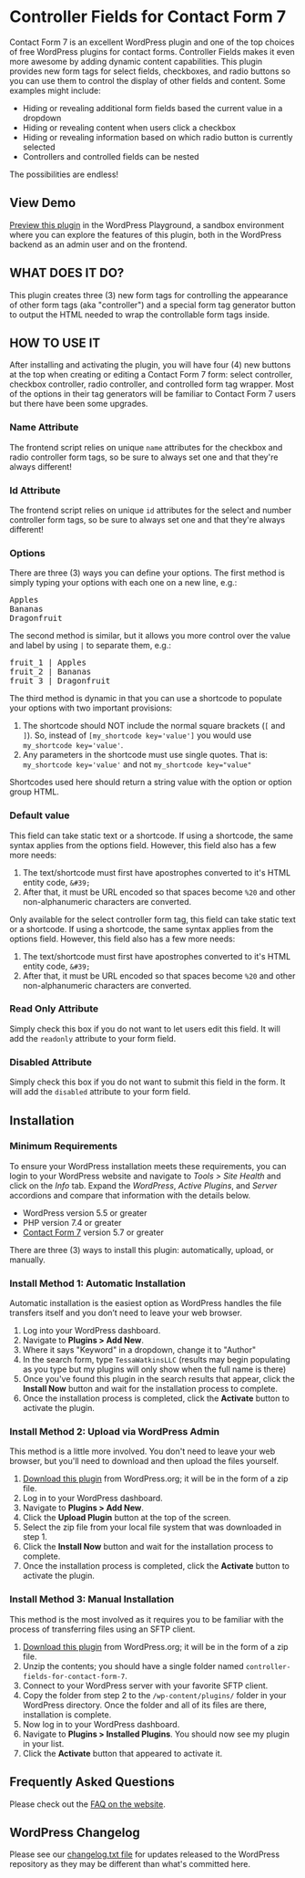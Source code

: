 Controller Fields for Contact Form 7
=======================================

Contact Form 7 is an excellent WordPress plugin and one of the top choices of free WordPress plugins for contact forms. Controller Fields makes it even more awesome by adding dynamic content capabilities. This plugin provides new form tags for select fields, checkboxes, and radio buttons so you can use them to control the display of other fields and content. Some examples might include:

* Hiding or revealing additional form fields based the current value in a dropdown
* Hiding or revealing content when users click a checkbox
* Hiding or revealing information based on which radio button is currently selected
* Controllers and controlled fields can be nested

The possibilities are endless!

## View Demo ##

[Preview this plugin](https://wordpress.org/plugins/controller-fields-for-contact-form-7/?preview=1) in the WordPress Playground, a sandbox environment where you can explore the features of this plugin, both in the WordPress backend as an admin user and on the frontend.

## WHAT DOES IT DO? ##

This plugin creates three (3) new form tags for controlling the appearance of other form tags (aka "controller") and a special form tag generator button to output the HTML needed to wrap the controllable form tags inside.

## HOW TO USE IT ##

After installing and activating the plugin, you will have four (4) new buttons at the top when creating or editing a Contact Form 7 form: select controller, checkbox controller, radio controller, and controlled form tag wrapper. Most of the options in their tag generators will be familiar to Contact Form 7 users but there have been some upgrades.

### Name Attribute ###

The frontend script relies on unique `name` attributes for the checkbox and radio controller form tags, so be sure to always set one and that they're always different!

### Id Attribute ###

The frontend script relies on unique `id` attributes for the select and number controller form tags, so be sure to always set one and that they're always different!

### Options ###

There are three (3) ways you can define your options. The first method is simply typing your options with each one on a new line, e.g.:

<pre>Apples
Bananas
Dragonfruit</pre>

The second method is similar, but it allows you more control over the value and label by using ` | ` to separate them, e.g.:

<pre>fruit_1 | Apples
fruit_2 | Bananas
fruit_3 | Dragonfruit</pre>

The third method is dynamic in that you can use a shortcode to populate your options with two important provisions:

1. The shortcode should NOT include the normal square brackets (`[` and `]`). So, instead of `[my_shortcode key='value']` you would use `my_shortcode key='value'`.
1. Any parameters in the shortcode must use single quotes. That is: `my_shortcode key='value'` and not `my_shortcode key="value"`

Shortcodes used here should return a string value with the option or option group HTML.

### Default value ###

This field can take static text or a shortcode. If using a shortcode, the same syntax applies from the options field. However, this field also has a few more needs:

1. The text/shortcode must first have apostrophes converted to it's HTML entity code, `&#39;`
1. After that, it must be URL encoded so that spaces become `%20` and other non-alphanumeric characters are converted.

Only available for the select controller form tag, this field can take static text or a shortcode.  If using a shortcode, the same syntax applies from the options field. However, this field also has a few more needs:

1. The text/shortcode must first have apostrophes converted to it's HTML entity code, `&#39;`
1. After that, it must be URL encoded so that spaces become `%20` and other non-alphanumeric characters are converted.

### Read Only Attribute ###

Simply check this box if you do not want to let users edit this field. It will add the `readonly` attribute to your form field.

### Disabled Attribute ###

Simply check this box if you do not want to submit this field in the form. It will add the `disabled` attribute to your form field.

## Installation ##

### Minimum Requirements ###

To ensure your WordPress installation meets these requirements, you can login to your WordPress website and navigate to *Tools > Site Health* and click on the *Info* tab. Expand the *WordPress*, *Active Plugins*, and *Server* accordions and compare that information with the details below.

* WordPress version 5.5 or greater
* PHP version 7.4 or greater
* [Contact Form 7](https://wordpress.org/plugins/contact-form-7/) version 5.7 or greater

There are three (3) ways to install this plugin: automatically, upload, or manually.

### Install Method 1: Automatic Installation ###

Automatic installation is the easiest option as WordPress handles the file transfers itself and you don’t need to leave your web browser.

1. Log into your WordPress dashboard.
1. Navigate to **Plugins > Add New**.
1. Where it says "Keyword" in a dropdown, change it to "Author"
1. In the search form, type `TessaWatkinsLLC` (results may begin populating as you type but my plugins will only show when the full name is there)
1. Once you've found this plugin in the search results that appear, click the **Install Now** button and wait for the installation process to complete.
1. Once the installation process is completed, click the **Activate** button to activate the plugin.

### Install Method 2: Upload via WordPress Admin ###

This method is a little more involved. You don't need to leave your web browser, but you'll need to download and then upload the files yourself.

1. [Download this plugin](https://wordpress.org/plugins/controller-fields-for-contact-form-7/) from WordPress.org; it will be in the form of a zip file.
1. Log in to your WordPress dashboard.
1. Navigate to **Plugins > Add New**.
1. Click the **Upload Plugin** button at the top of the screen.
1. Select the zip file from your local file system that was downloaded in step 1.
1. Click the **Install Now** button and wait for the installation process to complete.
1. Once the installation process is completed, click the **Activate** button to activate the plugin.

### Install Method 3: Manual Installation ###

This method is the most involved as it requires you to be familiar with the process of transferring files using an SFTP client.

1. [Download this plugin](https://wordpress.org/plugins/controller-fields-for-contact-form-7/) from WordPress.org; it will be in the form of a zip file.
1. Unzip the contents; you should have a single folder named `controller-fields-for-contact-form-7`.
1. Connect to your WordPress server with your favorite SFTP client.
1. Copy the folder from step 2 to the `/wp-content/plugins/` folder in your WordPress directory. Once the folder and all of its files are there, installation is complete.
1. Now log in to your WordPress dashboard.
1. Navigate to **Plugins > Installed Plugins**. You should now see my plugin in your list.
1. Click the **Activate** button that appeared to activate it.

## Frequently Asked Questions ##

Please check out the [FAQ on the website](https://aurisecreative.com/docs/controller-fields-for-contact-form-7/frequently-asked-questions/?utm_source=github.com&utm_medium=link&utm_campaign=controller-fields-for-contact-form-7&utm_content=readme).

## WordPress Changelog ##

Please see our [changelog.txt file](https://plugins.trac.wordpress.org/browser/controller-fields-for-contact-form-7/trunk/changelog.txt) for updates released to the WordPress repository as they may be different than what's committed here.
